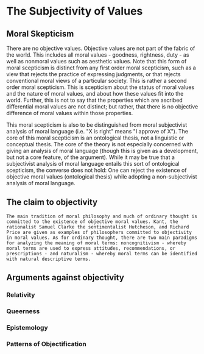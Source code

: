 # The Subjectivity of Values

## Moral Skepticism

There are no objective values. Objective values are not part of the fabric of the world. This includes all moral values - goodness, rightness, duty - as well as nonmoral values such as aesthetic values. Note that this form of moral scepticism is distinct from any first order moral scepticism, such as a view that rejects the practice of expressing judgments, or that rejects conventional moral views of a particular society. This is rather a second order moral scepticism. This is scepticism about the status of moral values and the nature of moral values, and about how these values fit into the world. Further, this is not to say that the properties which are ascribed differential moral values are not distinct; but rather, that there is no objective difference of moral values within those properties.

This moral scepticism is also to be distinguished from moral subjectivist analysis of moral language (i.e. "X is right" means "I approve of X"). The core of this moral scepticism is an ontological thesis, not a linguistic or conceptual thesis. The core of the theory is not especially concerned with giving an analysis of moral language (though this is given as a development, but not a core feature, of the argument). While it may be true that a subjectivist analysis of moral language entails this sort of ontological scepticism, the converse does not hold: One can reject the existence of objective moral values (ontological thesis) while adopting a non-subjectivist analysis of moral language.

## The claim to objectivity

    The main tradition of moral philosophy and much of ordinary thought is committed to the existence of objective moral values. Kant, the rationalist Samuel Clarke the sentimentalist Hutcheson, and Richard Price are given as examples of philosophers committed to objectivity in moral values. As for ordinary thought, there are two main paradigms for analyzing the meaning of moral terms: noncognitivism - whereby moral terms are used to express attitudes, recommendations, or prescriptions - and naturalism - whereby moral terms can be identified with natural descriptive terms.

## Arguments against objectivity

### Relativity

### Queerness

### Epistemology

### Patterns of Objectification